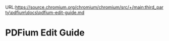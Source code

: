 URL:https://source.chromium.org/chromium/chromium/src/+/main:third_party\pdfium\docs\pdfium-edit-guide.md
# PDFium Edit Guide
